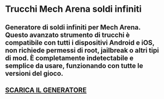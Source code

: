 # Trucchi Mech Arena soldi infiniti
## Generatore di soldi infiniti per Mech Arena. Questo avanzato strumento di trucchi è compatibile con tutti i dispositivi Android e iOS, non richiede permessi di root, jailbreak o altri tipi di mod. È completamente indetectabile e semplice da usare, funzionando con tutte le versioni del gioco.

## [SCARICA IL GENERATORE](https://stellardownload.pro/cl/i/qkd2g5)



